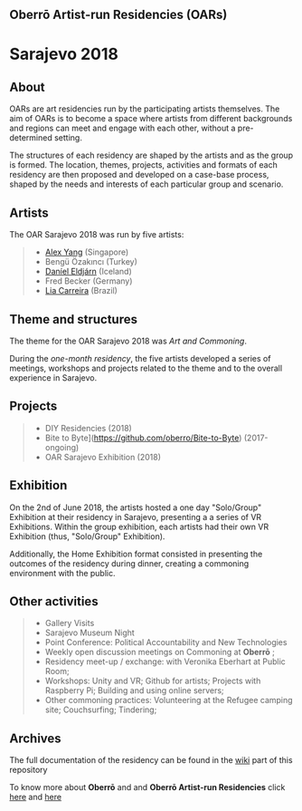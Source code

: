 
## Oberrō Artist-run Residencies (OARs) 

# Sarajevo 2018

## **About** 

OARs are art residencies run by the participating artists themselves. The aim of OARs is to become a space where artists from different backgrounds and regions can meet and engage with each other, without a pre-determined setting.

The structures of each residency are shaped by the artists and as the group is formed. The location, themes, projects, activities and formats of each residency are then proposed and developed on a case-base process, shaped by the needs and interests of each particular group and scenario.

## **Artists** 

The OAR Sarajevo 2018 was run by five artists: 

> - [Alex Yang](@alexalexyang) (Singapore) 
> - Bengü Özakıncı (Turkey)
> - [Daníel Eldjárn](@danieleldjarn) (Iceland)
> - Fred Becker (Germany)
> - [Lia Carreira](https://liacarreira.com/) (Brazil)

## **Theme and structures**

The theme for the OAR Sarajevo 2018 was *Art and Commoning*. 

During the *one-month residency*, the five artists developed a series of meetings, workshops and projects related to the theme and to the overall experience in Sarajevo. 

## **Projects** 

> - DIY Residencies (2018)  
> - Bite to Byte](https://github.com/oberro/Bite-to-Byte)  (2017-ongoing) 
> - OAR Sarajevo Exhibition (2018)

## **Exhibition** 

On the 2nd of June 2018, the artists hosted a one day "Solo/Group" Exhibition at their residency in Sarajevo, presenting a a series of VR Exhibitions. Within the group exhibition, each artists had their own VR Exhibition (thus, "Solo/Group" Exhibition). 

Additionally, the Home Exhibition format consisted in presenting the outcomes of the residency during dinner, creating a commoning environment with the public. 

## **Other activities** 

> - Gallery Visits
> - Sarajevo Museum Night
> - Point Conference: Political Accountability and New Technologies
> - Weekly open discussion meetings on Commoning at **Oberrō** ; 
> - Residency meet-up / exchange: with Veronika Eberhart at Public Room; 
> - Workshops: Unity and VR; Github for artists; Projects with Raspberry Pi; Building and using online servers; 
> - Other commoning practices: Volunteering at the Refugee camping site; Couchsurfing; Tindering; 

## **Archives**

The full documentation of the residency can be found in the [wiki](https://github.com/OAResidencies/Sarajevo2018/wiki) part of this repository

To know more about **Oberrō** and and **Oberrō Artist-run Residencies** click [here](https://oberro.github.io/) and [here](https://oaresidencies.github.io/)
